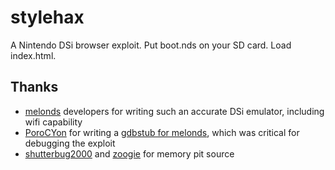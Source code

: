 # stylehax
A Nintendo DSi browser exploit. Put boot.nds on your SD card. Load index.html.

## Thanks
* [melonds](https://github.com/melonDS-emu/melonDS) developers for writing such an accurate DSi emulator, including wifi capability
* [PoroCYon](https://github.com/PoroCYon) for writing a [gdbstub for melonds](https://github.com/melonDS-emu/melonDS/pull/1583), which was critical for debugging the exploit
* [shutterbug2000](https://gbatemp.net/threads/memory-pit-a-new-dsi-exploit-for-dsi-camera.539432/) and [zoogie](https://gbatemp.net/threads/memory-pit-a-new-dsi-exploit-for-dsi-camera.539432/page-18) for memory pit source
